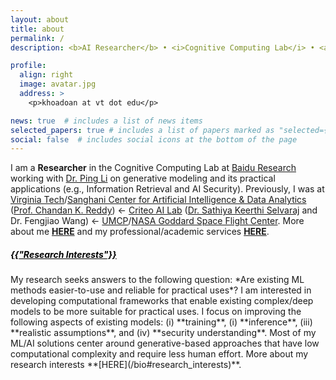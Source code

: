 ```yaml
---
layout: about
title: about
permalink: /
description: <b>AI Researcher</b> • <i>Cognitive Computing Lab</i> • <a href="http://research.baidu.com/">Baidu Research</a> | <b><a href="https://en.wikipedia.org/wiki/M%E1%BB%B9_Tho">Vietnamese</a></b>

profile:
  align: right
  image: avatar.jpg
  address: >
    <p>khoadoan at vt dot edu</p>

news: true  # includes a list of news items
selected_papers: true # includes a list of papers marked as "selected={true}"
social: false  # includes social icons at the bottom of the page
---
```


I am a **Researcher** in the Cognitive Computing Lab at [Baidu Research](http://research.baidu.com/) working with [Dr. Ping Li](http://research.baidu.com/People/index-view?id=111) on generative modeling and its practical applications (e.g., Information Retrieval and AI Security). Previously, I was at [Virginia Tech](https://cs.vt.edu/)/[Sanghani Center for Artificial Intelligence & Data Analytics](https://sanghani.cs.vt.edu/) ([Prof. Chandan K. Reddy](https://people.cs.vt.edu/reddy)) &larr; [Criteo AI Lab](https://ailab.criteo.com/) ([Dr. Sathiya Keerthi Selvaraj](http://www.keerthis.com/) and Dr. Fengjiao Wang)  &larr; [UMCP](https://www.cs.umd.edu/)/[NASA Goddard Space Flight Center](https://www.nasa.gov/goddard). More about me **[HERE](/bio)** and my professional/academic services **[HERE](/bio#services)**.

<!-- I received my Ph.D. in Computer Science from [Virginia Polytechnic Institute and State University](cs.vt.edu), and MS in Computer Science from [University of Maryland, College Park](cs.umd.edu). -->

<h5><a href="/bio" style="color:black;">{{"Research Interests"}}</a></h5>
My research seeks answers to the following question: *Are existing ML methods easier-to-use and reliable for practical uses*? I am interested in developing computational frameworks that enable existing complex/deep models to be more suitable for practical uses. I focus on improving the following aspects of existing models: (i) **training**, (i) **inference**, (iii) **realistic assumptions**, and (iv) **security understanding**. Most of my ML/AI solutions center around generative-based approaches that have low computational complexity and require less human effort. More about my research interests **[HERE](/bio#research_interests)**.

<!-- <b>{{ "Information Retrieval and Applications"}}</b>

* Interpretable Graph Similarity Computation via Differentiable Optimal Alignment of Node Embeddings (*SIGIR* 2021 by Doan et al.)
* Efficient Implicit Unsupervised Text Hashing using Adversarial Autoencoder (*WWW* 2020 by Doan et al.)
* Image Hashing by Minimizing Discrete Component-wise Wasserstein Distance (*arxiv* 2021 by Doan et al.)
* Generative Hashing Network (*Under submission* 2021 by Doan et al.)
* EBM Hashing Network (*Under submission* 2021 by Doan et al.)
* Fast Learning-to-Hash Ranking  (*Under submission* 2021 by Doan et al.) -->

<!--* Generative Cooperative Hashing Network (*Under submission* 2021 by Doan et al.) -->
<!--* Fast Neural Learning-to-Hash Ranking under Neural Network based Measures  (*Under submission* 2021 by Doan et al.) -->


<!-- <b>{{ "Generative Models" }}</b>

* Image Generation Via Minimizing Frechet Distance in Discriminator Feature Space (*Under submission* 2021 by Doan et al.)
* Regression via implicit models and optimal transport cost minimization (*arxiv* 2020 by Manchanda et al.)

<b>{{ "AI Backdoor Security with Generative Models" }}</b>

* Backdoor Attack with Imperceptible Input and Latent Modification (*NeurIPS* 2021 by Doan et al.)
* LIRA: Learnable, Imperceptible and Robust Backdoor Attacks (*ICCV* 2021 by Doan et al.) -->
